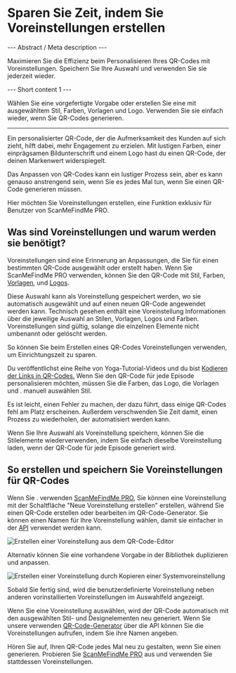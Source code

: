 <h1>Sparen Sie Zeit, indem Sie Voreinstellungen erstellen</h1>

--- Abstract / Meta description ---

Maximieren Sie die Effizienz beim Personalisieren Ihres QR-Codes mit Voreinstellungen. Speichern Sie Ihre Auswahl und verwenden Sie sie jederzeit wieder.

--- Short content 1 ---

Wählen Sie eine vorgefertigte Vorgabe oder erstellen Sie eine mit ausgewähltem Stil, Farben, Vorlagen und Logo. Verwenden Sie sie einfach wieder, wenn Sie QR-Codes generieren.

----------

<p>Ein personalisierter QR-Code, der die Aufmerksamkeit des Kunden auf sich zieht, hilft dabei, mehr Engagement zu erzielen. Mit lustigen Farben, einer einprägsamen Bildunterschrift und einem Logo hast du einen QR-Code, der deinen Markenwert widerspiegelt.</p>
<p>Das Anpassen von QR-Codes kann ein lustiger Prozess sein, aber es kann genauso anstrengend sein, wenn Sie es jedes Mal tun, wenn Sie einen QR-Code generieren müssen.</p>
<p>Hier möchten Sie Voreinstellungen erstellen, eine Funktion exklusiv für Benutzer von ScanMeFindMe PRO.</p>
<h2>Was sind Voreinstellungen und warum werden sie benötigt?</h2>
<p>Voreinstellungen sind eine Erinnerung an Anpassungen, die Sie für einen bestimmten QR-Code ausgewählt oder erstellt haben. Wenn Sie ScanMeFindMe PRO verwenden, können Sie den QR-Code mit Stil, Farben,
    <a href="#article:about_templates">Vorlagen</a>,
    und <a href="#article:about_logos">Logos</a>.</p>
<p>Diese Auswahl kann als Voreinstellung gespeichert werden, wo sie automatisch ausgewählt und auf einen neuen QR-Code angewendet werden kann. Technisch gesehen enthält eine Voreinstellung Informationen über die jeweilige Auswahl an Stilen, Vorlagen, Logos und Farben. Voreinstellungen sind gültig, solange die einzelnen Elemente nicht umbenannt oder gelöscht werden.</p>
<p>So können Sie beim Erstellen eines QR-Codes Voreinstellungen verwenden, um Einrichtungszeit zu sparen.</p>
<p>Du veröffentlichst eine Reihe von Yoga-Tutorial-Videos und du bist
    <a href="#article:about_static">Kodieren der Links in QR-Codes.</a> Wenn Sie den QR-Code für jede Episode personalisieren möchten, müssen Sie die Farben, das Logo, die Vorlagen und . manuell auswählen Stil.</p>
<p>Es ist leicht, einen Fehler zu machen, der dazu führt, dass einige QR-Codes fehl am Platz erscheinen. Außerdem verschwenden Sie Zeit damit, einen Prozess zu wiederholen, der automatisiert werden kann.</p>
<p>Wenn Sie Ihre Auswahl als Voreinstellung speichern, können Sie die Stilelemente wiederverwenden, indem Sie einfach dieselbe Voreinstellung laden, wenn der QR-Code für jede Episode generiert wird.</p>
<h2>So erstellen und speichern Sie Voreinstellungen für QR-Codes</h2>
<p>Wenn Sie . verwenden
    <a href="#pro">ScanMeFindMe PRO</a>, Sie können eine Voreinstellung mit der Schaltfläche "Neue Voreinstellung erstellen" erstellen, während Sie einen QR-Code erstellen oder bearbeiten
    im QR-Code-Generator. Sie können einen Namen für Ihre Voreinstellung wählen, damit sie einfacher in der <a href="#about:api" title="QR code API">API</a> verwendet werden kann.</p>

<p class="imageholder"><img src="https://media.scanmefindme.com/blog/about_presets/files/img 1 - Presets.png"
alt="Erstellen einer Voreinstellung aus dem QR-Code-Editor"></p>
<p>Alternativ können Sie eine vorhandene Vorgabe in der Bibliothek duplizieren und anpassen.</p>
<p class="imageholder"><img src="https://media.scanmefindme.com/blog/about_presets/files/img 2 - customize preset.png"
alt="Erstellen einer Voreinstellung durch Kopieren einer Systemvoreinstellung"></p>
<p>Sobald Sie fertig sind, wird die benutzerdefinierte Voreinstellung neben anderen vorinstallierten Voreinstellungen im Auswahlfeld angezeigt.</p>
<p>Wenn Sie eine Voreinstellung auswählen, wird der QR-Code automatisch mit den ausgewählten Stil- und Designelementen neu generiert. Wenn Sie unsere verwenden
    <a href="#static:url">QR-Code-Generator</a> über die API können Sie die Voreinstellungen aufrufen, indem Sie ihre Namen angeben.</p>
<p>Hören Sie auf, Ihren QR-Code jedes Mal neu zu gestalten, wenn Sie einen generieren. Probieren Sie <a href="#pro">ScanMeFindMe PRO</a> aus und verwenden Sie stattdessen Voreinstellungen.</p>